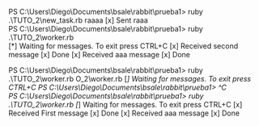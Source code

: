 
<!-- numero 1 -->
PS C:\Users\Diego\Documents\bsale\rabbit\prueba1> ruby .\TUTO_2\new_task.rb raaaa
 [x] Sent raaa                                                                  
PS C:\Users\Diego\Documents\bsale\rabbit\prueba1> ruby .\TUTO_2\worker.rb      
 [*] Waiting for messages. To exit press CTRL+C
 [x] Received second message
 [x] Done
 [x] Received aaa message
 [x] Done


<!-- numero 1 -->
PS C:\Users\Diego\Documents\bsale\rabbit\prueba1> ruby .\TUTO_2\worker.rb                                               O_2\worker.rb
 [*] Waiting for messages. To exit press CTRL+C
PS C:\Users\Diego\Documents\bsale\rabbit\prueba1> ^C        
PS C:\Users\Diego\Documents\bsale\rabbit\prueba1> ruby .\TUTO_2\worker.rb
 [*] Waiting for messages. To exit press CTRL+C
 [x] Received First message
 [x] Done
 [x] Received aaa message
 [x] Done
